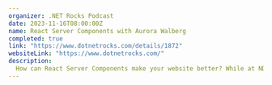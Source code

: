 ```yaml
---
organizer: .NET Rocks Podcast
date: 2023-11-16T08:00:00Z
name: React Server Components with Aurora Walberg
completed: true
link: "https://www.dotnetrocks.com/details/1872"
websiteLink: "https://www.dotnetrocks.com/"
description:
  How can React Server Components make your website better? While at NDC in Porto, Carl and Richard talked to Aurora Walberg about her work with RSC and Next.js 13. Aurora discusses mixing server and client rendering - and server rendering within client rendering! While it's still early days, if you're looking for options in the React development space, RSC is worth a look!
---
```


